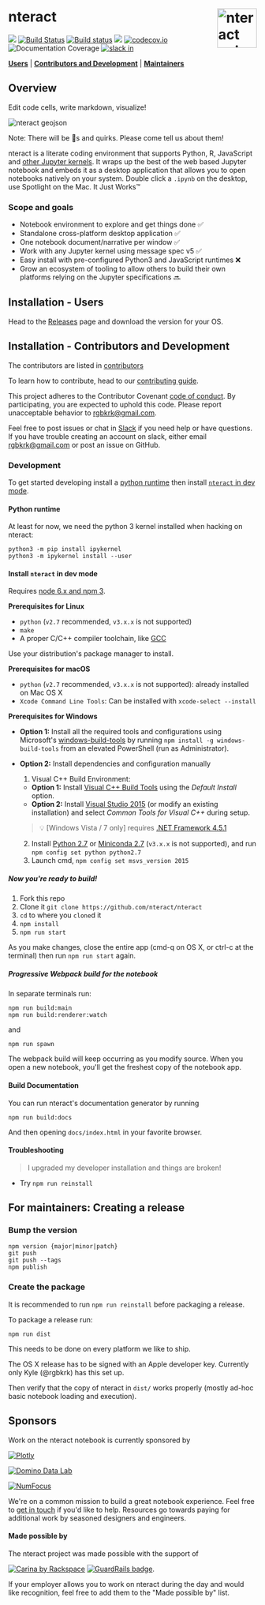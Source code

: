 # nteract <img src="https://cloud.githubusercontent.com/assets/836375/15271096/98e4c102-19fe-11e6-999a-a74ffe6e2000.gif" alt="nteract animated logo" height="80px" align="right" />

[![](https://img.shields.io/badge/version-latest-blue.svg)](https://github.com/nteract/nteract)
[![Build Status](https://travis-ci.org/nteract/nteract.svg?branch=master)](https://travis-ci.org/nteract/nteract) [![Build status](https://ci.appveyor.com/api/projects/status/odxx4hrkcxh1oilx/branch/master?svg=true)](https://ci.appveyor.com/project/nteract/nteract/branch/master)
[![](https://img.shields.io/badge/version-stable-blue.svg)](https://github.com/nteract/nteract/releases)
[![codecov.io](https://codecov.io/github/nteract/nteract/coverage.svg?branch=master)](https://codecov.io/github/nteract/nteract?branch=master)
![Documentation Coverage](https://doc.esdoc.org/github.com/nteract/nteract/badge.svg)
[![slack in](http://slack.nteract.in/badge.svg)](http://slack.nteract.in)

[**Users**](#installation---users) | [**Contributors and Development**](#installation---contributors-and-development) | [**Maintainers**](#for-maintainers-creating-a-release)


## Overview

Edit code cells, write markdown, visualize!

![nteract geojson](https://cloud.githubusercontent.com/assets/836375/18421299/d95ad398-783b-11e6-8b23-d54cf7caad1e.png)

Note: There will be :bug:s and quirks. Please come tell us about them!

nteract is a literate coding environment that supports Python, R, JavaScript and [other Jupyter kernels](https://github.com/ipython/ipython/wiki/IPython-kernels-for-other-languages). It wraps up the best of the web based Jupyter notebook and embeds it as a desktop application that allows you to open notebooks natively on your system. Double click a `.ipynb` on the desktop, use Spotlight on the Mac. It Just Works™

### Scope and goals

* Notebook environment to explore and get things done ✅
* Standalone cross-platform desktop application ✅
* One notebook document/narrative per window ✅
* Work with any Jupyter kernel using message spec v5 ✅
* Easy install with pre-configured Python3 and JavaScript runtimes ❌
* Grow an ecosystem of tooling to allow others to build their own platforms relying on the Jupyter specifications 🔜

## Installation - Users

Head to the [Releases](https://github.com/nteract/nteract/releases) page and download the version for your OS.

## Installation - Contributors and Development

The contributors are listed in [contributors](https://github.com/nteract/nteract/graphs/contributors)

To learn how to contribute, head to our [contributing guide](CONTRIBUTING.md).

This project adheres to the Contributor Covenant [code of conduct](CODE_OF_CONDUCT.md).
By participating, you are expected to uphold this code. Please report unacceptable behavior to rgbkrk@gmail.com.

Feel free to post issues or chat in [Slack](http://slack.nteract.in/) if you need help or have questions. If you have trouble creating an account on slack, either email rgbkrk@gmail.com or post an issue on GitHub.

### Development

To get started developing install a [python runtime](#python-runtime) then install [`nteract` in dev mode](#install-nteract-in-dev-mode).

#### Python runtime

At least for now, we need the python 3 kernel installed when hacking on nteract:

```
python3 -m pip install ipykernel
python3 -m ipykernel install --user
```

#### Install `nteract` in dev mode

Requires [node 6.x and npm 3](https://docs.npmjs.com/getting-started/installing-node).

**Prerequisites for Linux**
- `python` (`v2.7` recommended, `v3.x.x` is not supported)
- `make`
- A proper C/C++ compiler toolchain, like [GCC](https://gcc.gnu.org/)

Use your distribution's package manager to install.

**Prerequisites for macOS**

- `python` (`v2.7` recommended, `v3.x.x` is not supported): already installed on Mac OS X
- `Xcode Command Line Tools`: Can be installed with `xcode-select --install`

**Prerequisites for Windows**

- **Option 1:** Install all the required tools and configurations using Microsoft's [windows-build-tools](https://github.com/felixrieseberg/windows-build-tools) by running `npm install -g windows-build-tools` from an elevated PowerShell (run as Administrator).
- **Option 2:** Install dependencies and configuration manually
   1. Visual C++ Build Environment:
     * **Option 1:** Install [Visual C++ Build Tools](http://go.microsoft.com/fwlink/?LinkId=691126) using the *Default Install* option.
     * **Option 2:** Install [Visual Studio 2015](https://www.visualstudio.com/products/visual-studio-community-vs) (or modify an existing installation) and select *Common Tools for Visual C++* during setup.  

  > :bulb: [Windows Vista / 7 only] requires [.NET Framework 4.5.1](http://www.microsoft.com/en-us/download/details.aspx?id=40773)

  2. Install [Python 2.7](https://www.python.org/downloads/) or [Miniconda 2.7](http://conda.pydata.org/miniconda.html) (`v3.x.x` is not supported), and run `npm config set python python2.7`
  3. Launch cmd, `npm config set msvs_version 2015`

##### Now you're ready to build!

1. Fork this repo
2. Clone it `git clone https://github.com/nteract/nteract`
3. `cd` to where you `clone`d it
4. `npm install`
5. `npm run start`

As you make changes, close the entire app (cmd-q on OS X, or ctrl-c at the terminal) then run `npm run start` again.

##### Progressive Webpack build for the notebook

In separate terminals run:

```
npm run build:main
npm run build:renderer:watch
```

and

```
npm run spawn
```

The webpack build will keep occurring as you modify source. When you open a new notebook, you'll get the freshest copy of the notebook app.

#### Build Documentation
You can run nteract's documentation generator by running

```
npm run build:docs
```

And then opening `docs/index.html` in your favorite browser.

#### Troubleshooting

> I upgraded my developer installation and things are broken!

- Try `npm run reinstall`

## For maintainers: Creating a release

### Bump the version

```
npm version {major|minor|patch}
git push
git push --tags
npm publish
```

### Create the package

It is recommended to run `npm run reinstall` before packaging a release.

To package a release run:
```
npm run dist
```

This needs to be done on every platform we like to ship.

The OS X release has to be signed with an Apple developer key. Currently only
Kyle (@rgbkrk) has this set up.

Then verify that the copy of nteract in `dist/` works
properly (mostly ad-hoc basic notebook loading and execution).

## Sponsors

Work on the nteract notebook is currently sponsored by

[![Plotly](https://cloud.githubusercontent.com/assets/836375/13661288/0f1d6d8c-e657-11e5-897b-9d047cb30ef4.png)](https://plot.ly/)

[![Domino Data Lab](https://cloud.githubusercontent.com/assets/836375/13661281/052c8506-e657-11e5-8e93-1497c6097519.png)](https://www.dominodatalab.com/)

[![NumFocus](https://www.flipcause.com/uploads/thumb_NumFocus_2C_RGB.png)](http://www.numfocus.org/)

We're on a common mission to build a great notebook experience. Feel free to
[get in touch](mailto:rgbkrk@gmail.com) if you'd like to help. Resources go towards
paying for additional work by seasoned designers and engineers.

#### Made possible by

The nteract project was made possible with the support of

[![Carina by Rackspace](https://657cea1304d5d92ee105-33ee89321dddef28209b83f19f06774f.ssl.cf1.rackcdn.com/carina-logo-69ecb9689d028f8d8f0db1caad4b95472040cb3af32104bbc98716fe2088dca4.svg)](https://getcarina.com) [![GuardRails badge](https://badges.production.guardrails.io/bennythejudge/nteract.svg)](https://www.guardrails.io).

If your employer allows you to work on nteract during the day and would like
recognition, feel free to add them to the "Made possible by" list.
